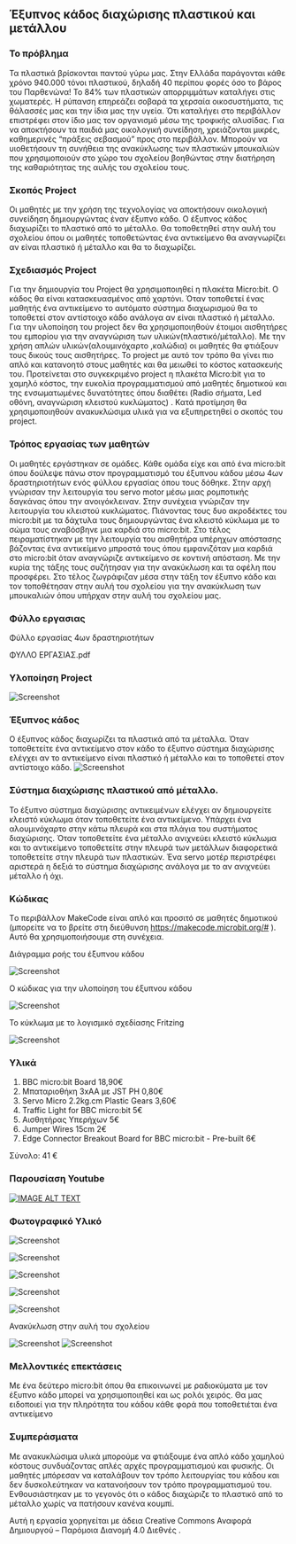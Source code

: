 ## Έξυπνος κάδος διαχώρισης πλαστικού και μετάλλου
### Το πρόβλημα
Τα πλαστικά βρίσκονται παντού γύρω μας. Στην Ελλάδα παράγονται κάθε χρόνο 940.000 τόνοι πλαστικού, δηλαδή 40 περίπου φορές όσο το βάρος του Παρθενώνα! Το 84% των πλαστικών απορριμμάτων καταλήγει στις χωματερές. Η ρύπανση επηρεάζει σοβαρά τα χερσαία οικοσυστήματα, τις θάλασσές μας και την ίδια μας την υγεία. Ότι καταλήγει στο περιβάλλον επιστρέφει στον ίδιο μας τον οργανισμό μέσω της τροφικής αλυσίδας. Για να αποκτήσουν τα παιδιά μας οικολογική συνείδηση, χρειάζονται μικρές, καθημερινές “πράξεις σεβασμού” προς στο περιβάλλον. Μπορούν να υιοθετήσουν τη συνήθεια της ανακύκλωσης των πλαστικών μπουκαλιών που χρησιμοποιούν στο χώρο του σχολείου βοηθώντας στην  διατήρηση της καθαριότητας  της αυλής του σχολείου τους.
### Σκοπός Project
Οι μαθητές με την χρήση της τεχνολογίας να αποκτήσουν οικολογική συνείδηση δημιουργώντας έναν έξυπνο κάδο. Ο έξυπνος κάδος διαχωρίζει το πλαστικό από το μέταλλο. Θα τοποθετηθεί στην αυλή του σχολείου όπου οι μαθητές τοποθετώντας ένα αντικείμενο θα αναγνωρίζει αν είναι πλαστικό ή μέταλλο και θα το διαχωρίζει. 

### Σχεδιασμός  Project
Για την δημιουργία του Project  θα χρησιμοποιηθεί η   πλακέτα Micro:bit.  Ο κάδος θα είναι κατασκευασμένος  από χαρτόνι.  Όταν τοποθετεί ένας μαθητής  ένα αντικείμενο  το αυτόματο σύστημα διαχωρισμού θα το τοποθετεί στον αντίστοιχο κάδο ανάλογα αν είναι πλαστικό ή μέταλλο.  Για την υλοποίηση του project δεν θα χρησιμοποιηθούν έτοιμοι αισθητήρες του εμπορίου για την αναγνώριση των υλικών(πλαστικό/μέταλλο).  Με την χρήση απλών υλικών(αλουμινόχαρτο ,καλώδια) οι μαθητές θα φτιάξουν τους δικούς τους αισθητήρες.  Το project με αυτό τον τρόπο θα γίνει πιο απλό και κατανοητό στους μαθητές και θα μειωθεί το κόστος κατασκευής του. 
Προτείνεται στο συγκεκριμένο project η πλακέτα Micro:bit για το χαμηλό κόστος, την ευκολία προγραμματισμού από μαθητές δημοτικού και της ενσωματωμένες δυνατότητες όπου διαθέτει (Radio σήματα, Led οθόνη, αναγνώριση κλειστού κυκλώματος) . Κατά προτίμηση θα χρησιμοποιηθούν ανακυκλώσιμα υλικά για να εξυπηρετηθεί ο σκοπός του project.

### Τρόπος  εργασίας των μαθητών
Οι μαθητές εργάστηκαν σε ομάδες. Κάθε ομάδα είχε και από ένα micro:bit  όπου  δούλεψε πάνω στον προγραμματισμό του έξυπνου κάδου μέσω 4ων δραστηριοτήτων ενός φύλλου εργασίας όπου τους δόθηκε.
Στην αρχή γνώρισαν την λειτουργία του servo motor μέσω μιας ρομποτικής δαγκάνας όπου την ανοιγόκλειναν. Στην συνέχεια γνώριζαν την λειτουργία του κλειστού κυκλώματος. Πιάνοντας τους δυο ακροδέκτες του micro:bit με τα δάχτυλα τους δημιουργώντας ένα κλειστό κύκλωμα με το σώμα τους αναβόσβηνε μια καρδιά στο micro:bit. Στο τέλος πειραματίστηκαν με την λειτουργία του αισθητήρα υπέρηχων απόστασης βάζοντας ένα αντικείμενο μπροστά τους όπου εμφανιζόταν μια καρδιά στο micro:bit όταν αναγνώριζε αντικείμενο σε κοντινή απόσταση. Με την κυρία της τάξης τους  συζήτησαν για την ανακύκλωση και τα οφέλη που προσφέρει. Στο τέλος ζωγράφιζαν μέσα στην τάξη τον έξυπνο κάδο και τον τοποθέτησαν στην αυλή του σχολείου για την ανακύκλωση των μπουκαλιών όπου υπήρχαν στην αυλή του σχολείου μας.

### Φύλλο εργασιας
Φύλλο εργασίας 4ων δραστηριοτήτων 

ΦΥΛΛΟ ΕΡΓΑΣΙΑΣ.pdf


### Υλοποίηση Project
 ![Screenshot](images/station.jpg)
 
### Έξυπνος κάδος
Ο έξυπνος κάδος διαχωρίζει τα πλαστικά από τα μέταλλα. Όταν τοποθετείτε ένα αντικείμενο στον κάδο το έξυπνο σύστημα διαχώρισης ελέγχει αν το αντικείμενο είναι πλαστικό ή μέταλλο και το τοποθετεί στον αντίστοιχο κάδο.
![Screenshot](images/kados2022.jpg)
### Σύστημα διαχώρισης πλαστικού από μέταλλο.

Το έξυπνο σύστημα διαχώρισης αντικειμένων ελέγχει αν δημιουργείτε κλειστό κύκλωμα όταν τοποθετείτε ένα αντικείμενο. Υπάρχει ένα αλουμινόχαρτο στην κάτω πλευρά και στα πλάγια του συστήματος διαχώρισης. Όταν τοποθετείτε ένα μέταλλο ανιχνεύει κλειστό κύκλωμα και το αντικείμενο τοποθετείτε στην πλευρά των μετάλλων διαφορετικά τοποθετείτε στην πλευρά των πλαστικών. Ένα servo μοτέρ περιστρέφει  αριστερά η δεξιά το σύστημα διαχώρισης ανάλογα με το αν ανιχνεύει μέταλλο ή όχι.

### Κώδικας
Tο περιβάλλον MakeCode είναι απλό και προσιτό σε μαθητές δημοτικού (μπορείτε να το βρείτε στη διεύθυνση https://makecode.microbit.org/# ).  Αυτό θα χρησιμοποιήσουμε στη συνέχεια. 

Διάγραμμα ροής του έξυπνου κάδου

![Screenshot](images/chart.jpg)

Ο κώδικας για την υλοποίηση του έξυπνου κάδου

![Screenshot](images/code2.jpg)

Το κύκλωμα με το λογισμικό σχεδίασης Fritzing

![Screenshot](images/fritzing.jpg)

### Υλικά
1.	BBC micro:bit Board 18,90€
2.	Μπαταριοθήκη 3xΑΑ με JST PH  0,80€
4.	Servo Micro 2.2kg.cm Plastic Gears 3,60€
5.	Traffic Light for BBC micro:bit 5€
6.	Αισθητήρας Υπερήχων 5€
7.	Jumper Wires 15cm 2€
8.	Edge Connector Breakout Board for BBC micro:bit - Pre-built 6€

Σύνολο: 41 €

### Παρουσίαση Youtube
[![IMAGE ALT TEXT](https://img.youtube.com/vi/FV2nJcAjP18/1.jpg)](https://youtu.be/FV2nJcAjP18 "My video")

### Φωτογραφικό Υλικό
![Screenshot](images/1.jpg)

![Screenshot](images/2.jpg)

![Screenshot](images/3.jpg)

![Screenshot](images/4.jpg)

![Screenshot](images/sillogos.jpg)

Ανακύκλωση στην αυλή του σχολείου

![Screenshot](images/school1.jpg)
![Screenshot](images/school2.jpg)

### Μελλοντικές επεκτάσεις
Με ένα δεύτερο micro:bit όπου θα επικοινωνεί με ραδιοκύματα με τον έξυπνο κάδο μπορεί να χρησιμοποιηθεί και ως ρολόι χειρός.  Θα μας ειδοποιεί για την πληρότητα του κάδου κάθε φορά που τοποθετιέται  ένα αντικείμενο 

### Συμπεράσματα
Με ανακυκλώσιμα υλικά μπορούμε να φτιάξουμε ένα απλό κάδο χαμηλού κόστους  συνδυάζοντας απλές αρχές προγραμματισμού και φυσικής. Οι μαθητές μπόρεσαν να καταλάβουν τον τρόπο λειτουργίας του κάδου και δεν δυσκολεύτηκαν να κατανοήσουν τον τρόπο προγραμματισμού του. Ενθουσιάστηκαν με το γεγονός ότι ο κάδος διαχώριζε το πλαστικό από το μέταλλο χωρίς να πατήσουν κανένα κουμπί.

Αυτή η εργασία χορηγείται με άδεια Creative Commons Αναφορά Δημιουργού – Παρόμοια Διανομή 4.0 Διεθνές .


